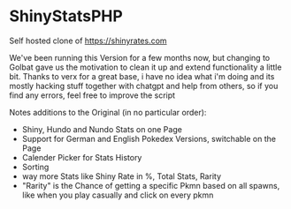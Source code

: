 # ShinyStatsPHP
Self hosted clone of https://shinyrates.com

We've been running this Version for a few months now, but changing to Golbat gave us the motivation to clean it up and extend functionality a little bit.
Thanks to verx for a great base, i have no idea what i'm doing and its mostly hacking stuff together with chatgpt and help from others, so if you find any errors, feel free to improve the script

Notes additions to the Original (in no particular order):

- Shiny, Hundo and Nundo Stats on one Page
- Support for German and English Pokedex Versions, switchable on the Page
- Calender Picker for Stats History
- Sorting
- way more Stats like Shiny Rate in %, Total Stats, Rarity
- "Rarity" is the Chance of getting a specific Pkmn based on all spawns, like when you play casually and click on every pkmn
